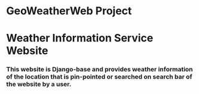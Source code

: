 # GeoWeatherWeb Project

Weather Information Service Website
======

### This website is Django-base and provides weather information of the location that is pin-pointed or searched on search bar of the website by a user. 


